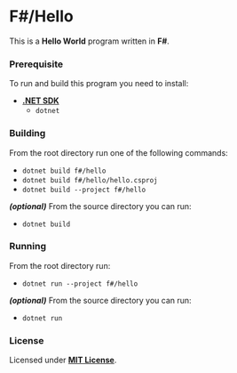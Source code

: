 # F#/Hello

This is a **Hello World** program written in **F#**.

### Prerequisite

To run and build this program you need to install:

* [**.NET SDK**](https://dotnet.microsoft.com/)
  * `dotnet`

### Building

From the root directory run one of the following commands:

* `dotnet build f#/hello`
* `dotnet build f#/hello/hello.csproj`
* `dotnet build --project f#/hello`

_**(optional)**_ From the source directory you can run:

* `dotnet build`

### Running

From the root directory run:

* `dotnet run --project f#/hello`

_**(optional)**_ From the source directory you can run:

* `dotnet run`

### License

Licensed under [**MIT License**](https://github.com/altersabeh/codes/blob/main/LICENSE).
